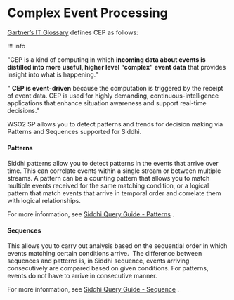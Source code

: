 # Complex Event Processing

[Gartner’s IT
Glossary](https://www.gartner.com/it-glossary/complex-event-processing)
defines CEP as follows:

!!! info

"CEP is a kind of computing in which **incoming data about events is
distilled into more useful, higher level “complex” event data** that
provides insight into what is happening."

" **CEP is event-driven** because the computation is triggered by the
receipt of event data. CEP is used for highly demanding,
continuous-intelligence applications that enhance situation awareness
and support real-time decisions."


WSO2 SP allows you to detect patterns and trends for decision making via
Patterns and Sequences supported for Siddhi.

#### Patterns

Siddhi patterns allow you to detect patterns in the events that arrive
over time. This can correlate events within a single stream or between
multiple streams. A pattern can be a counting pattern that allows you to
match multiple events received for the same matching condition, or a
logical pattern that match events that arrive in temporal order and
correlate them with logical relationships.

For more information, see [Siddhi Query Guide -
Patterns](https://siddhi-io.github.io/siddhi/documentation/siddhi-4.x/query-guide-4.x/#pattern)
.

#### Sequences

This allows you to carry out analysis based on the sequential order in
which events matching certain conditions arrive.  The difference between
sequences and patterns is, in Siddhi sequence, events arriving
consecutively are compared based on given conditions. For patterns,
events do not have to arrive in consecutive manner.

For more information, see [Siddhi Query Guide -
Sequence](https://siddhi-io.github.io/siddhi/documentation/siddhi-4.x/query-guide-4.x/#sequence)
.

